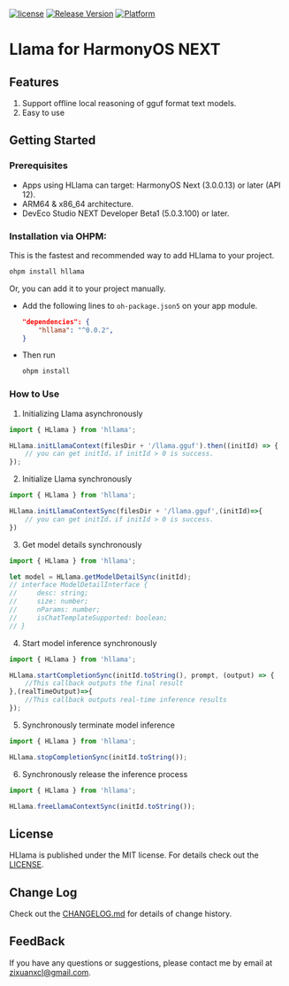 [![license](https://img.shields.io/badge/license-MIT-brightgreen.svg?style=flat)](https://github.com/xuegao-tzx)
[![Release Version](https://img.shields.io/badge/release-0.0.1-brightgreen.svg)](https://ohpm.openharmony.cn/#/cn/detail/hllama/v/0.0.1)
[![Platform](https://img.shields.io/badge/Platform-%20HarmonyOS%20NEXT-brightgreen.svg)](https://github.com/xuegao-tzx)

# Llama for HarmonyOS NEXT

## Features

1. Support offline local reasoning of gguf format text models.
2. Easy to use

## Getting Started

### Prerequisites

* Apps using HLlama can target: HarmonyOS Next (3.0.0.13) or later (API 12).
* ARM64 & x86_64 architecture.
* DevEco Studio NEXT Developer Beta1 (5.0.3.100) or later.

### Installation via OHPM:

This is the fastest and recommended way to add HLlama to your project.

```bash
ohpm install hllama
```

Or, you can add it to your project manually.
* Add the following lines to `oh-package.json5` on your app module.

  ```json
  "dependencies": {
      "hllama": "^0.0.2",
  }
  ```
  
* Then run

  ```bash
  ohpm install
  ```

### How to Use

1. Initializing Llama asynchronously

```js
import { HLlama } from 'hllama';

HLlama.initLlamaContext(filesDir + '/llama.gguf').then((initId) => {
    // you can get initId，if initId > 0 is success.
});
```

2. Initialize Llama synchronously

```js
import { HLlama } from 'hllama';

HLlama.initLlamaContextSync(filesDir + '/llama.gguf',(initId)=>{
    // you can get initId，if initId > 0 is success.
})
```

3. Get model details synchronously

```js
import { HLlama } from 'hllama';

let model = HLlama.getModelDetailSync(initId);
// interface ModelDetailInterface {
//     desc: string;
//     size: number;
//     nParams: number;
//     isChatTemplateSupported: boolean;
// }
```

4. Start model inference synchronously

```js
import { HLlama } from 'hllama';

HLlama.startCompletionSync(initId.toString(), prompt, (output) => {
    //This callback outputs the final result
},(realTimeOutput)=>{
    //This callback outputs real-time inference results
});
```

5. Synchronously terminate model inference

```js
import { HLlama } from 'hllama';

HLlama.stopCompletionSync(initId.toString());
```

6. Synchronously release the inference process

```js
import { HLlama } from 'hllama';

HLlama.freeLlamaContextSync(initId.toString());
```

## License

HLlama is published under the MIT license. For details check out the [LICENSE](./LICENSE).

## Change Log

Check out the [CHANGELOG.md](./CHANGELOG.md) for details of change history.

## FeedBack

If you have any questions or suggestions, please contact me by email at [zixuanxcl@gmail.com](mailto:zixuanxcl@gmail.com).